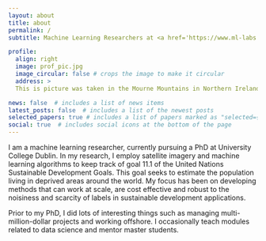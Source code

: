 ```yaml
---
layout: about
title: about
permalink: /
subtitle: Machine Learning Researchers at <a href='https://www.ml-labs.ie/'>ML Labs</a>, Ireland.

profile:
  align: right
  image: prof_pic.jpg
  image_circular: false # crops the image to make it circular
  address: > 
  This is picture was taken in the Mourne Mountains in Northern Ireland. 

news: false  # includes a list of news items
latest_posts: false  # includes a list of the newest posts
selected_papers: true # includes a list of papers marked as "selected={true}"
social: true  # includes social icons at the bottom of the page
---
```


I am a machine learning researcher, currently pursuing a PhD at University College Dublin. In my research, I employ satellite imagery and machine learning algorithms to keep track of goal 11.1 of the United Nations Sustainable Development Goals. This goal seeks to estimate the population living in deprived areas around the world. My focus has been on developing methods that can work at scale, are cost effective and robust to the noisiness and scarcity of labels in sustainable development applications. 

Prior to my PhD, I did lots of interesting things such as managing multi-million-dollar projects and working offshore. I occasionally teach modules related to data science and mentor master students.